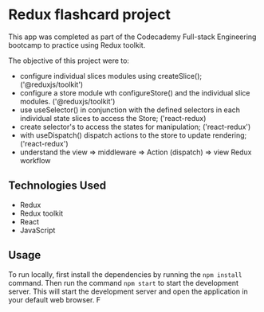 # Redux flashcard project

This app was completed as part of the Codecademy Full-stack Engineering bootcamp to practice using Redux toolkit. 

The objective of this project were to:

- configure individual slices modules using createSlice(); ('@reduxjs/toolkit')
- configure a store module wth configureStore() and the individual slice modules. ('@reduxjs/toolkit')
- use useSelector() in conjunction with the defined selectors in each individual state slices to access the Store; ('react-redux)
- create selector's to access the states for manipulation; ('react-redux')
- with useDispatch() dispatch actions to the store to update rendering; ('react-redux')
- understand the view => middleware => Action (dispatch) => view Redux workflow


## Technologies Used

- Redux
- Redux toolkit
- React
- JavaScript

## Usage

To run locally, first install the dependencies by running the `npm install` command. Then run the command `npm start` to start the development server. This will start the development server and open the application in your default web browser.
F